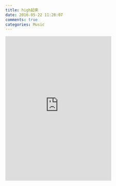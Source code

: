 ```yaml
---
title: high起来
date: 2016-05-22 11:28:07
comments: true
categories: Music
---
```


<iframe frameborder="no" border="0" marginwidth="0" marginheight="0" width=330 height=450 src="http://music.163.com/outchain/player?type=0&id=123398028&auto=0&height=430"></iframe>